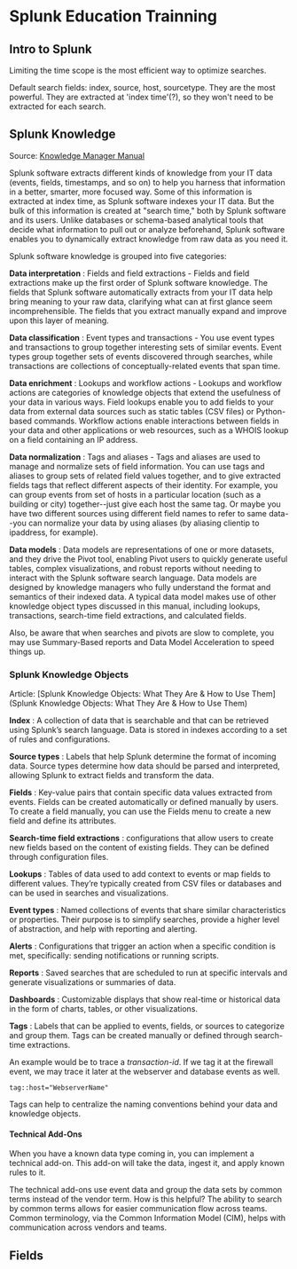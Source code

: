 # Splunk Education Trainning

## Intro to Splunk

Limiting the time scope is the most efficient way to optimize searches.

Default search fields: index, source, host, sourcetype.
They are the most powerful. They are extracted at 'index time'(?), so they won't need to be extracted for each search.

## Splunk Knowledge

Source: [Knowledge Manager Manual](https://docs.splunk.com/Documentation/Splunk/8.0.4/Knowledge/WhatisSplunkknowledge)

Splunk software extracts different kinds of knowledge from your IT data (events, fields, timestamps, and so on) to help you harness that information in a better, smarter, more focused way. Some of this information is extracted at index time, as Splunk software indexes your IT data. But the bulk of this information is created at "search time," both by Splunk software and its users. Unlike databases or schema-based analytical tools that decide what information to pull out or analyze beforehand, Splunk software enables you to dynamically extract knowledge from raw data as you need it.

Splunk software knowledge is grouped into five categories:

**Data interpretation**
: Fields and field extractions - Fields and field extractions make up the first order of Splunk software knowledge. The fields that Splunk software automatically extracts from your IT data help bring meaning to your raw data, clarifying what can at first glance seem incomprehensible. The fields that you extract manually expand and improve upon this layer of meaning.

**Data classification**
: Event types and transactions - You use event types and transactions to group together interesting sets of similar events. Event types group together sets of events discovered through searches, while transactions are collections of conceptually-related events that span time.

**Data enrichment**
: Lookups and workflow actions - Lookups and workflow actions are categories of knowledge objects that extend the usefulness of your data in various ways. Field lookups enable you to add fields to your data from external data sources such as static tables (CSV files) or Python-based commands. Workflow actions enable interactions between fields in your data and other applications or web resources, such as a WHOIS lookup on a field containing an IP address.

**Data normalization**
: Tags and aliases - Tags and aliases are used to manage and normalize sets of field information. You can use tags and aliases to group sets of related field values together, and to give extracted fields tags that reflect different aspects of their identity. For example, you can group events from set of hosts in a particular location (such as a building or city) together--just give each host the same tag. Or maybe you have two different sources using different field names to refer to same data--you can normalize your data by using aliases (by aliasing clientip to ipaddress, for example).

**Data models**
: Data models are representations of one or more datasets, and they drive the Pivot tool, enabling Pivot users to quickly generate useful tables, complex visualizations, and robust reports without needing to interact with the Splunk software search language. Data models are designed by knowledge managers who fully understand the format and semantics of their indexed data. A typical data model makes use of other knowledge object types discussed in this manual, including lookups, transactions, search-time field extractions, and calculated fields.

Also, be aware that when searches and pivots are slow to complete, you may use Summary-Based reports and Data Model Acceleration to speed things up.

### Splunk Knowledge Objects

Article: [Splunk Knowledge Objects: What They Are & How to Use Them](Splunk Knowledge Objects: What They Are & How to Use Them)

**Index**
: A collection of data that is searchable and that can be retrieved using Splunk’s search language. Data is stored in indexes according to a set of rules and configurations.

**Source types**
: Labels that help Splunk determine the format of incoming data. Source types determine how data should be parsed and interpreted, allowing Splunk to extract fields and transform the data.

**Fields**
: Key-value pairs that contain specific data values extracted from events. Fields can be created automatically or defined manually by users. To create a field manually, you can use the Fields menu to create a new field and define its attributes.

**Search-time field extractions**
: configurations that allow users to create new fields based on the content of existing fields. They can be defined through configuration files.

**Lookups**
: Tables of data used to add context to events or map fields to different values. They’re typically created from CSV files or databases and can be used in searches and visualizations.

**Event types**
: Named collections of events that share similar characteristics or properties. Their purpose is to simplify searches, provide a higher level of abstraction, and help with reporting and alerting.

**Alerts**
: Configurations that trigger an action when a specific condition is met, specifically: sending notifications or running scripts.

**Reports**
: Saved searches that are scheduled to run at specific intervals and generate visualizations or summaries of data.

**Dashboards**
: Customizable displays that show real-time or historical data in the form of charts, tables, or other visualizations.

**Tags**
: Labels that can be applied to events, fields, or sources to categorize and group them. Tags can be created manually or defined through search-time extractions.

An example would be to trace a _transaction-id_. If we tag it at the firewall event, we may trace it later at the webserver and database events as well.

    tag::host="WebserverName"

Tags can help to centralize the naming conventions behind your data and knowledge objects.

#### Technical Add-Ons

When you have a known data type coming in, you can implement a technical add-on. This add-on will take the data, ingest it, and apply known rules to it.

The technical add-ons use event data and group the data sets by common terms instead of the vendor term. How is this helpful? The ability to search by common terms allows for easier communication flow across teams. Common terminology, via the Common Information Model (CIM), helps with communication across vendors and teams.

## Fields

